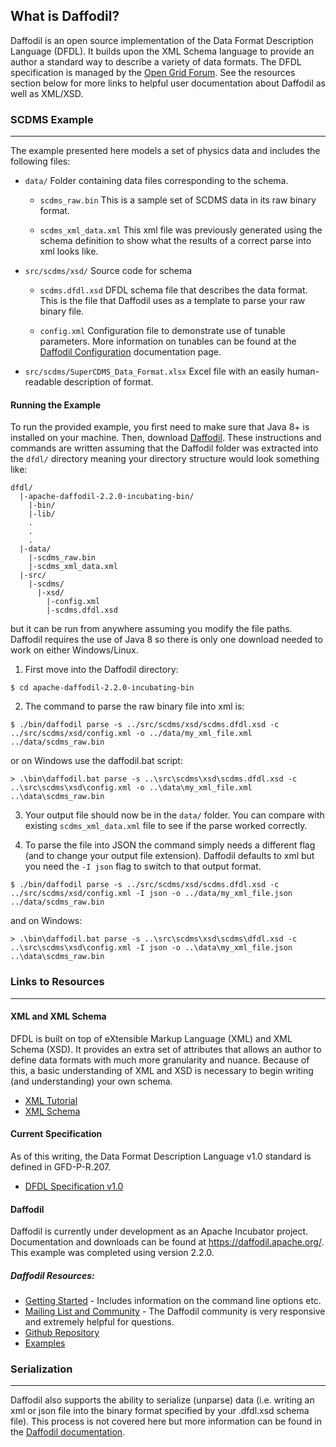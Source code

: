 ## What is Daffodil?

Daffodil is an open source implementation of the Data Format Description Language (DFDL). It builds upon the XML Schema language to provide an author a standard way to describe a variety of data formats. The DFDL specification is managed by the [Open Grid Forum](https://www.ogf.org/ogf/doku.php/standards/dfdl/dfdl "Open Grid Forum"). See the resources section below for more links to helpful user documentation about Daffodil as well as XML/XSD.


### SCDMS Example
***

The example presented here models a set of physics data and includes the following files:

* `data/`
  Folder containing data files corresponding to the schema.
  
  - `scdms_raw.bin`
    This is a sample set of SCDMS data in its raw binary format. <!-- You can look at the `SuperCDMS_Data_Format.xlsx` file for a description of the file structure. -->

  - `scdms_xml_data.xml`
    This xml file was previously generated using the schema definition to show what the results of a correct parse into xml looks like.


* `src/scdms/xsd/`
  Source code for schema

  - `scdms.dfdl.xsd`
    DFDL schema file that describes the data format. This is the file that Daffodil uses as a template to parse your raw binary file.

  - `config.xml`
    Configuration file to demonstrate use of tunable parameters. More information on tunables can be found at the [Daffodil Configuration](https://daffodil.apache.org/configuration/ "Apache Daffodil Configuration Documentation") documentation page.

* `src/scdms/SuperCDMS_Data_Format.xlsx`
  Excel file with an easily human-readable description of format.


#### Running the Example

To run the provided example, you first need to make sure that Java 8+ is installed on your machine. Then, download [Daffodil](https://daffodil.apache.org/ "Daffodil"). These instructions and commands are written assuming that the Daffodil folder was extracted into the `dfdl/` directory meaning your directory structure would look something like:

```
dfdl/
  |-apache-daffodil-2.2.0-incubating-bin/
    |-bin/
    |-lib/
    .
    .
    .
  |-data/
    |-scdms_raw.bin
    |-scdms_xml_data.xml
  |-src/
    |-scdms/
      |-xsd/
        |-config.xml
        |-scdms.dfdl.xsd

```

but it can be run from anywhere assuming you modify the file paths. Daffodil requires the use of Java 8 so there is only one download needed to work on either Windows/Linux.


1. First move into the Daffodil directory:

  ```
  $ cd apache-daffodil-2.2.0-incubating-bin
  ```

2. The command to parse the raw binary file into xml is:

  ```
  $ ./bin/daffodil parse -s ../src/scdms/xsd/scdms.dfdl.xsd -c ../src/scdms/xsd/config.xml -o ../data/my_xml_file.xml ../data/scdms_raw.bin
  ```

  or on Windows use the daffodil.bat script:

  ```
  > .\bin\daffodil.bat parse -s ..\src\scdms\xsd\scdms.dfdl.xsd -c ..\src\scdms\xsd\config.xml -o ..\data\my_xml_file.xml ..\data\scdms_raw.bin
  ```

3. Your output file should now be in the `data/` folder. You can compare with existing `scdms_xml_data.xml` file to see if the parse worked correctly.

4. To parse the file into JSON the command simply needs a different flag (and to change your output file extension). Daffodil defaults to xml but you need the `-I json` flag to switch to that output format.

  ```
  $ ./bin/daffodil parse -s ../src/scdms/xsd/scdms.dfdl.xsd -c ../src/scdms/xsd/config.xml -I json -o ../data/my_xml_file.json ../data/scdms_raw.bin
  ```

  and on Windows:

  ```
  > .\bin\daffodil.bat parse -s ..\src\scdms\xsd\scdms\dfdl.xsd -c ..\src\scdms\xsd\config.xml -I json -o ..\data\my_xml_file.json ..\data\scdms_raw.bin
  ```

### Links to Resources
***

#### XML and XML Schema

DFDL is built on top of eXtensible Markup Language (XML) and XML Schema (XSD). It provides an extra set of attributes that allows an author to define data formats with much more granularity and nuance. Because of this, a basic understanding of XML and XSD is necessary to begin writing (and understanding) your own schema.

* [XML Tutorial](https://www.w3schools.com/xml/default.asp "W3 Schools XML")
* [XML Schema](https://www.w3schools.com/xml/schema_intro.asp "W3 Schools XSD")

#### Current Specification

As of this writing, the Data Format Description Language v1.0 standard is defined in GFD-P-R.207. 

* [DFDL Specification v1.0](https://www.ogf.org/documents/GFD.207.pdf "Open Grid Forum DFDL Specification")

#### Daffodil

Daffodil is currently under development as an Apache Incubator project. Documentation and downloads can be found at <https://daffodil.apache.org/>. This example was completed using version 2.2.0.

##### Daffodil Resources:

* [Getting Started](https://daffodil.apache.org/getting-started/) - Includes information on the command line options etc.
* [Mailing List and Community](https://daffodil.apache.org/community/) - The Daffodil community is very responsive and extremely helpful for questions.
* [Github Repository](https://github.com/apache/incubator-daffodil)
* [Examples](https://daffodil.apache.org/examples/)

### Serialization
***

Daffodil also supports the ability to serialize (unparse) data (i.e. writing an xml or json file into the binary format specified by your .dfdl.xsd schema file). This process is not covered here but more information can be found in the [Daffodil documentation](https://daffodil.apache.org/cli/ "Unparse Docs").

<!-- 
pros ==> human readable output (easy to debug)
     ==> parses available in almost all languages
     ==> json or xml outputs
     ==> reading and writing ability

cons ==> large data files become even larger
     ==> debugging format can be difficult



kaitai
pros ==> efficient
     ==> can generate code for many languages
     ==> ruby gem makes debugging much easier


cons ==> no writing capability
     ==> auto-generated code is confusing for complex formats
     ==> ksv crashes for large files -->